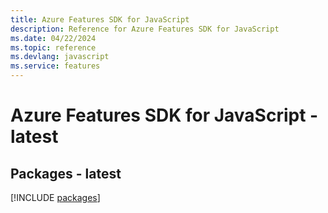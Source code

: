 ```yaml
---
title: Azure Features SDK for JavaScript
description: Reference for Azure Features SDK for JavaScript
ms.date: 04/22/2024
ms.topic: reference
ms.devlang: javascript
ms.service: features
---
```

# Azure Features SDK for JavaScript - latest
## Packages - latest
[!INCLUDE [packages](features-index.md)]